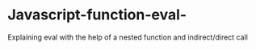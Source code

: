 # Javascript-function-eval-
Explaining eval with the help of a nested function and indirect/direct call 
